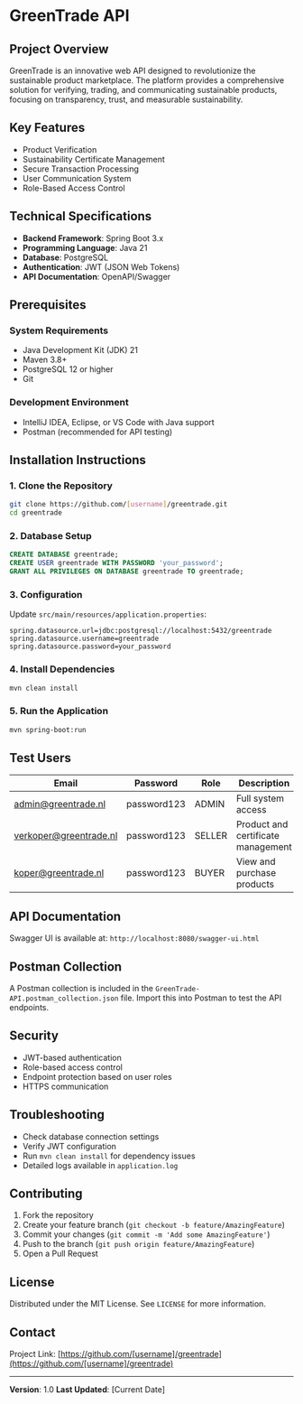 # GreenTrade API

## Project Overview

GreenTrade is an innovative web API designed to revolutionize the sustainable product marketplace. The platform provides a comprehensive solution for verifying, trading, and communicating sustainable products, focusing on transparency, trust, and measurable sustainability.

## Key Features

- Product Verification
- Sustainability Certificate Management
- Secure Transaction Processing
- User Communication System
- Role-Based Access Control

## Technical Specifications

- **Backend Framework**: Spring Boot 3.x
- **Programming Language**: Java 21
- **Database**: PostgreSQL
- **Authentication**: JWT (JSON Web Tokens)
- **API Documentation**: OpenAPI/Swagger

## Prerequisites

### System Requirements
- Java Development Kit (JDK) 21
- Maven 3.8+
- PostgreSQL 12 or higher
- Git

### Development Environment
- IntelliJ IDEA, Eclipse, or VS Code with Java support
- Postman (recommended for API testing)

## Installation Instructions

### 1. Clone the Repository
```bash
git clone https://github.com/[username]/greentrade.git
cd greentrade
```

### 2. Database Setup
```sql
CREATE DATABASE greentrade;
CREATE USER greentrade WITH PASSWORD 'your_password';
GRANT ALL PRIVILEGES ON DATABASE greentrade TO greentrade;
```

### 3. Configuration
Update `src/main/resources/application.properties`:
```properties
spring.datasource.url=jdbc:postgresql://localhost:5432/greentrade
spring.datasource.username=greentrade
spring.datasource.password=your_password
```

### 4. Install Dependencies
```bash
mvn clean install
```

### 5. Run the Application
```bash
mvn spring-boot:run
```

## Test Users

| Email | Password | Role | Description |
|-------|----------|------|-------------|
| admin@greentrade.nl | password123 | ADMIN | Full system access |
| verkoper@greentrade.nl | password123 | SELLER | Product and certificate management |
| koper@greentrade.nl | password123 | BUYER | View and purchase products |

## API Documentation

Swagger UI is available at: `http://localhost:8080/swagger-ui.html`

## Postman Collection

A Postman collection is included in the `GreenTrade-API.postman_collection.json` file. Import this into Postman to test the API endpoints.

## Security

- JWT-based authentication
- Role-based access control
- Endpoint protection based on user roles
- HTTPS communication

## Troubleshooting

- Check database connection settings
- Verify JWT configuration
- Run `mvn clean install` for dependency issues
- Detailed logs available in `application.log`

## Contributing

1. Fork the repository
2. Create your feature branch (`git checkout -b feature/AmazingFeature`)
3. Commit your changes (`git commit -m 'Add some AmazingFeature'`)
4. Push to the branch (`git push origin feature/AmazingFeature`)
5. Open a Pull Request

## License

Distributed under the MIT License. See `LICENSE` for more information.

## Contact

Project Link: [https://github.com/[username]/greentrade](https://github.com/[username]/greentrade)

---

**Version**: 1.0
**Last Updated**: [Current Date]
